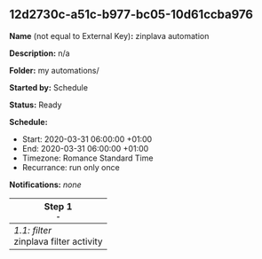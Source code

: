 ## 12d2730c-a51c-b977-bc05-10d61ccba976

**Name** (not equal to External Key)**:** zinplava automation

**Description:** n/a

**Folder:** my automations/

**Started by:** Schedule

**Status:** Ready

**Schedule:**

* Start: 2020-03-31 06:00:00 +01:00
* End: 2020-03-31 06:00:00 +01:00
* Timezone: Romance Standard Time
* Recurrance: run only once

**Notifications:** _none_


| Step 1<br>_<small>-</small>_ |
| --- |
| _1.1: filter_<br>zinplava filter activity |
